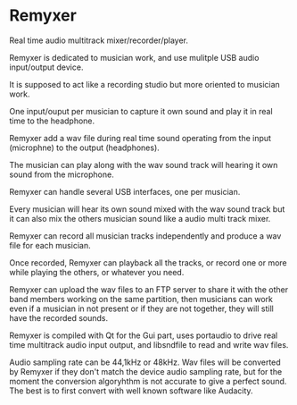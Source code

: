 # Remyxer
Real time audio multitrack mixer/recorder/player.

Remyxer is dedicated to musician work, and use mulitple USB audio input/output device.

It is supposed to act like a recording studio but more oriented to musician work.

One input/ouput per musician to capture it own sound and play it in real time to the headphone.

Remyxer add a wav file during real time sound operating from the input (microphne) to the output (headphones).

The musician can play along with the wav sound track will hearing it own sound from the microphone.

Remyxer can handle several USB interfaces, one per musician.

Every musician will hear its own sound mixed with the wav sound track but it can also mix the others musician sound like a audio multi track mixer.

Remyxer can record all musician tracks independently and produce a wav file for each musician.

Once recorded, Remyxer can playback all the tracks, or record one or more while playing the others, or whatever you need.

Remyxer can upload the wav files to an FTP server to share it with the other band members working on the same partition, then musicians can work even if a musician in not present or if they are not together, they will still have the recorded sounds.

Remyxer is compiled with Qt for the Gui part, uses portaudio to drive real time multitrack audio input output, and libsndfile to read and write wav files.

Audio sampling rate can be 44,1kHz or 48kHz. Wav files will be converted by Remyxer if they don't match the device audio sampling rate, but for the moment the conversion algoryhthm is not accurate to give a perfect sound. The best is to first convert with well known software like Audacity.

